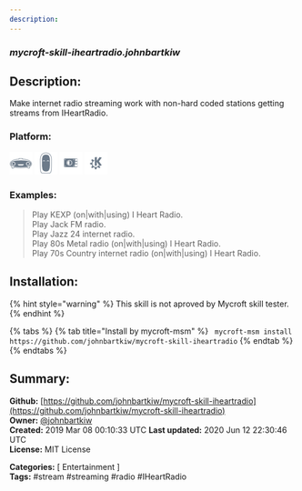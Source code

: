 ```yaml
---
description: 
---
```


### _mycroft-skill-iheartradio.johnbartkiw_  
## Description:  
Make internet radio streaming work with non-hard coded stations getting streams from IHeartRadio.  
  
  
### Platform:  
 ![Mark I](../.gitbook/assets/mark-1-icon.png)  ![Mark II](../.gitbook/assets/mark-2-icon.png)  ![Picroft](../.gitbook/assets/picroft-icon.png)  ![plasmoid](../.gitbook/assets/kde.png)   
### Examples:  
> Play KEXP (on|with|using) I Heart Radio.  
> Play Jack FM radio.  
> Play Jazz 24 internet radio.  
> Play 80s Metal radio (on|with|using) I Heart Radio.  
> Play 70s Country internet radio (on|with|using) I Heart Radio.  
  
## Installation:  
{% hint style="warning" %}
This skill is not aproved by Mycroft skill tester.
{% endhint %}
    
{% tabs %}
{% tab title="Install by mycroft-msm" %}
``` mycroft-msm install https://github.com/johnbartkiw/mycroft-skill-iheartradio```
{% endtab %}
  {% endtabs %}
    
## Summary:  
**Github:** [https://github.com/johnbartkiw/mycroft-skill-iheartradio](https://github.com/johnbartkiw/mycroft-skill-iheartradio)  
**Owner:** [@johnbartkiw](https://github.com/johnbartkiw)  
**Created:** 2019 Mar 08 00:10:33 UTC  **Last updated:** 2020 Jun 12 22:30:46 UTC  
**License:** MIT License  
  
**Categories:** [ Entertainment ]   
**Tags:** \#stream \#streaming \#radio \#IHeartRadio   
